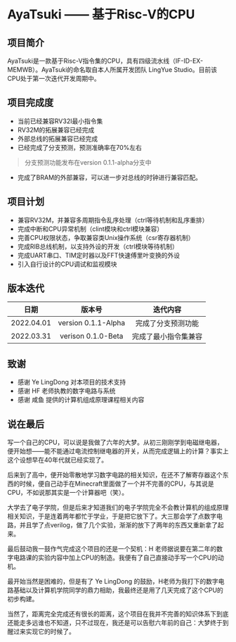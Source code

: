 # AyaTsuki —— 基于Risc-V的CPU

## 项目简介

AyaTsuki是一款基于Risc-V指令集的CPU，具有四级流水线（IF-ID-EX-MEMWB）。AyaTsuki的命名取自本人所属开发团队 LingYue Studio。目前该CPU处于第一次迭代开发周期中。

## 项目完成度

* 当前已经兼容RV32I最小指令集
* RV32M的拓展兼容已经完成
* 外部总线的拓展兼容已经完成
* 已经完成了分支预测，预测准确率在70%左右
> 分支预测功能发布在version 0.1.1-alpha分支中

* 完成了BRAM的外部兼容，可以进一步对总线的时钟进行兼容匹配。

## 项目计划

* 兼容RV32M，并兼容多周期指令乱序处理（ctrl等待机制和乱序重排）
* 完成中断和CPU异常机制（clint模块和ctrl模块兼容）
* 完善CPU权限状态，争取兼容类Unix操作系统（csr寄存器机制）
* 完成RIB总线机制，以支持外设的开发（ctrl模块等待机制）
* 完成UART串口、TIM定时器以及FFT快速傅里叶变换的外设
* 引入自行设计的CPU调试和监视模块

## 版本迭代

|日期|版本号|迭代内容|
|-|:-:|:-:|
|2022.04.01|version 0.1.1-Alpha|完成了分支预测功能|
|2022.03.31|verison 0.1.0-Beta|完成了最小指令集兼容|

## 致谢

* 感谢 Ye LingDong 对本项目的技术支持
* 感谢 HF 老师执教的数字电路与系统
* 感谢 咸鱼 提供的计算机组成原理课程相关内容

## 说在最后

写一个自己的CPU，可以说是我做了六年的大梦。从初三刚刚学到电磁继电器，便开始想——能不能通过电流控制继电器的开关，从而完成逻辑上的计算？事实上这个设想早在40年代就已经实现了。
    
后来到了高中，便开始零散地学习数字电路的相关知识，在还不了解寄存器这个东西的时候，便自己动手在Minecraft里面做了一个并不完善的CPU，与其说是CPU，不如说那其实是一个计算器吧（笑）。

大学去了电子学院，但是后来才知道我们的电子学院完全不会教计算机的组成原理相关知识，于是连着两年都忙于学业，于是把它放下了。大三那会学了点数字电路，并且学了点verilog，做了几个实验，渐渐的放下了两年的东西又重新拿了起来。

最后鼓动我一鼓作气完成这个项目的还是一个契机：H 老师据说要在第二年的数字电路课的实验内容中加上CPU的制造。我便有了自己直接动手写一个CPU的动机。

最开始当然是困难的，但是有了 Ye LingDong 的鼓励，H老师为我打下的数字电路基础以及计算机学院同学的鼎力相助，我最终还是用了几天完成了这个CPU的初步构建。

当然了，距离完全完成还有很长的距离，这个项目在我并不完善的知识体系下到底还能走多远谁也不知道，只不过现在，我还是可以告慰六年前的自己：大梦终于到醒过来实现它的时候了。